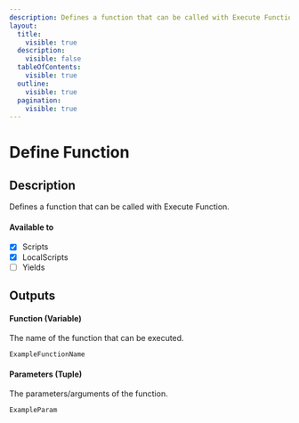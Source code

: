 ```yaml
---
description: Defines a function that can be called with Execute Function.
layout:
  title:
    visible: true
  description:
    visible: false
  tableOfContents:
    visible: true
  outline:
    visible: true
  pagination:
    visible: true
---
```


# Define Function

## Description

Defines a function that can be called with Execute Function.

#### Available to

* [x] Scripts
* [x] LocalScripts
* [ ] Yields

## Outputs

#### Function (Variable)

The name of the function that can be executed.

```
ExampleFunctionName
```

#### Parameters (Tuple)

The parameters/arguments of the function.

```
ExampleParam
```